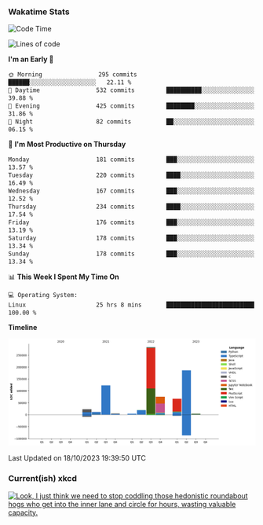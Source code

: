 ### Wakatime Stats
<!--START_SECTION:waka-->
![Code Time](http://img.shields.io/badge/Code%20Time-2%2C033%20hrs%2039%20mins-blue)

![Lines of code](https://img.shields.io/badge/From%20Hello%20World%20I%27ve%20Written-799.4%20thousand%20lines%20of%20code-blue)

**I'm an Early 🐤** 

```text
🌞 Morning                295 commits         ██████░░░░░░░░░░░░░░░░░░░   22.11 % 
🌆 Daytime                532 commits         ██████████░░░░░░░░░░░░░░░   39.88 % 
🌃 Evening                425 commits         ████████░░░░░░░░░░░░░░░░░   31.86 % 
🌙 Night                  82 commits          ██░░░░░░░░░░░░░░░░░░░░░░░   06.15 % 
```
📅 **I'm Most Productive on Thursday** 

```text
Monday                   181 commits         ███░░░░░░░░░░░░░░░░░░░░░░   13.57 % 
Tuesday                  220 commits         ████░░░░░░░░░░░░░░░░░░░░░   16.49 % 
Wednesday                167 commits         ███░░░░░░░░░░░░░░░░░░░░░░   12.52 % 
Thursday                 234 commits         ████░░░░░░░░░░░░░░░░░░░░░   17.54 % 
Friday                   176 commits         ███░░░░░░░░░░░░░░░░░░░░░░   13.19 % 
Saturday                 178 commits         ███░░░░░░░░░░░░░░░░░░░░░░   13.34 % 
Sunday                   178 commits         ███░░░░░░░░░░░░░░░░░░░░░░   13.34 % 
```


📊 **This Week I Spent My Time On** 

```text
💻 Operating System: 
Linux                    25 hrs 8 mins       █████████████████████████   100.00 % 
```

**Timeline**

![Lines of Code chart](https://raw.githubusercontent.com/joshuajeschek/joshuajeschek/main/assets/bar_graph.png)


 Last Updated on 18/10/2023 19:39:50 UTC
<!--END_SECTION:waka-->

### Current(ish) xkcd
<a id="xkcd-a" title="Look, I just think we need to stop coddling those hedonistic roundabout hogs who get into the inner lane and circle for hours, wasting valuable capacity." href="https://www.xkcd.com" target="_blank">
        <img align="center" id="xkcd-img" src="https://imgs.xkcd.com/comics/inspiraling_roundabout.png" alt="Look, I just think we need to stop coddling those hedonistic roundabout hogs who get into the inner lane and circle for hours, wasting valuable capacity." height=300 />
</a>
